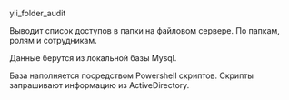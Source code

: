 yii_folder_audit

Выводит список доступов в папки на файловом сервере.
По папкам, ролям и сотрудникам.

Данные берутся из локальной базы Mysql.

База наполняется посредством Powershell скриптов.
Скрипты запрашивают информацию из ActiveDirectory.